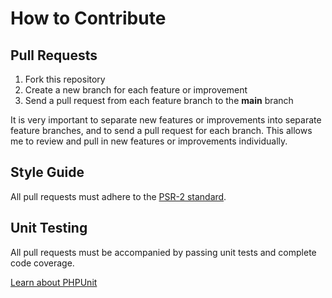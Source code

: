 # How to Contribute

## Pull Requests

1. Fork this repository
2. Create a new branch for each feature or improvement
3. Send a pull request from each feature branch to the **main** branch

It is very important to separate new features or improvements into separate feature branches, and to send a
pull request for each branch. This allows me to review and pull in new features or improvements individually.

## Style Guide

All pull requests must adhere to the [PSR-2 standard](https://github.com/php-fig/fig-standards/blob/master/accepted/PSR-2-coding-style-guide.md).

## Unit Testing

All pull requests must be accompanied by passing unit tests and complete code coverage.

[Learn about PHPUnit](https://github.com/sebastianbergmann/phpunit/)
